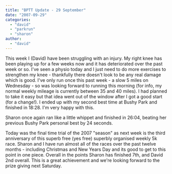 ```yaml
---
title: "BPTT Update - 29 September"
date: "2007-09-29"
categories: 
  - "david"
  - "parkrun"
  - "sharon"
author:
  - "david"
---
```


This week I (David) have been struggling with an injury. My right knee has been playing up for a few weeks now and it has deteriorated over the past week or so. I've seen a physio today and I just need to do more exercises to strengthen my knee - thankfully there doesn't look to be any real damage which is good. I've only run once this past week - a slow 5 miles on Wednesday - so was looking forward to running this morning (for info, my normal weekly mileage is currently between 35 and 40 miles). I had planned to take it easy but that idea went out of the window after I got a good start (for a change!). I ended up with my second best time at Bushy Park and finished in 18:28. I'm very happy with this.

Sharon once again ran like a little whippet and finished in 26:04, beating her previous Bushy Park personal best by 24 seconds.

Today was the final time trial of the 2007 "season" as next week is the third anniversary of this superb free (yes free) superbly organised weekly 5k race. Sharon and I have run almost all of the races over the past twelve months - including Christmas and New Years Day and its good to get to this point in one piece. Overall in the points Sharon has finished 7th, and David 2nd overall. This is a great achievement and we're looking forward to the prize giving next Saturday.
